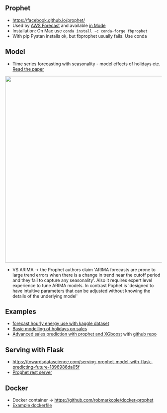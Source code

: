 ## Prophet
* https://facebook.github.io/prophet/
* Used by [AWS Forecast](https://aws.amazon.com/forecast/) and available [in Mode](https://mode.com/notebooks/)
* Installation: On Mac use `conda install -c conda-forge fbprophet`
* With pip Pystan installs ok, but fbprophet usually fails. Use conda

## Model
* Time series forecasting with seasonality - model effects of holidays etc. [Read the paper](https://peerj.com/preprints/3190/)

<p align="center">
<img src="https://github.com/robmarkcole/Useful-python/blob/master/Prophet/model.jpg" width="600">
</p>

* VS ARIMA -> the Prophet authors claim 'ARIMA forecasts are prone to large trend errors when there is a change in trend near the cutoff period and they fail to capture any seasonality'. Also it requires expert level experience to tune ARIMA models. In contrast Pophet is 'designed to have intuitive parameters  that  can  be  adjusted  without  knowing  the  details  of  the  underlying  model'

## Examples
* [forecast hourly energy use with kaggle dataset](https://www.kaggle.com/robikscube/tutorial-time-series-forecasting-with-prophet)
* [Basic modelling of holidays on sales](https://towardsdatascience.com/predicting-sales-with-python-a-comprehensive-guide-with-facebooks-prophet-1faf092a84e1)
* [Advanced sales prediction with prophet and XGboost](https://www.kaggle.com/elenapetrova/time-series-analysis-and-forecasts-with-prophet) with [github repo](https://github.com/datageekette/rossmann_TSA_forecasts)

## Serving with Flask
* https://towardsdatascience.com/serving-prophet-model-with-flask-predicting-future-1896986da05f
* [Prophet rest server](https://github.com/scirag/fbprophet-rest-docker)

## Docker
* Docker container -> https://github.com/robmarkcole/docker-prophet
* [Example dockerfile](https://github.com/Christmas20191225/notebook/blob/master/Dockerfile)